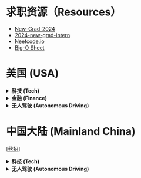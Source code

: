 
# 求职资源（Resources）
- [New-Grad-2024](https://github.com/ReaVNaiL/New-Grad-2024)
- [2024-new-grad-intern](https://github.com/Trident-Development/2024-new-grad-intern)
- [Neetcode.io](https://neetcode.io/)
- [Big-O Sheet](https://github.com/ReaVNaiL/big-o-complexity-cheat-sheet)

# 美国 (USA)

<details>
<summary><strong>科技 (Tech)</strong></summary>

- Amazon
- Google
- Nvidia
- Apple
- Microsoft
- Tiktok [[MLE](https://careers.tiktok.com/position/7262978927186282810/detail?spread=5MWH5CQ)]
- Qualcomm
- Adobe
- Hitachi
- Instabase
- Expedia
- Zoom
- Tableau
- Wayfair
- Netflix
- ZipRecruiter
- Salesforce
- Meta
- Pinterest
- Snapchat
- IBM
- Cisco
- Databricks
- DeepMind
- Airbnb
- Dropbox
- Uber
- Twitter
- LinkedIn
- Intel
- Oracle
- VMware
- Workday
- HP Inc.
- Roku
- Zillow
- W&B
- Voxel51
- Toyota
- Scale AI
- BOSCH
- Hugging Face
- Sama
- Lambda
- Latitude
- Lightning AI
- Adeia
- Rivian
- Manot
- Kitware
- Dataminr
- Digital Divide Data
- Hulu
- Intuit
- Lyft
- Reddit
- Slack
- Stripe
- Twitch
- Yelp
- Veeva [[ASE](https://careers.veeva.com/job/14066697/associate-software-engineer-seeking-2024-grads-pleasanton-ca/)]
- Gecko Robotics [[SE](https://www.geckorobotics.com/careers/apply?gh_jid=5695200003&gh_src=2f1f94f93us)]
- Generator Motors
- WSC Sports
- 3dMD
- iMerit
- Activeloop
- Alegion
- Labelbox
- Neural Magic
- Superb AI
- Cogito
- Matterport
- Micron
- Synthetaic
- MathWorks
- Carbon Robotics
- Roblox [[SE](https://careers.roblox.com/jobs/5221252?gh_jid=5221252&gh_src=da92d0c91)]
- WeRide.ai [[SE](https://jobs.lever.co/weride/6ee0e3cc-4f36-4224-a9b9-f5e79247ebef)]
- Palantir [[PDSE](https://jobs.lever.co/palantir/8dcdb586-46ae-4f94-9d05-7f1989400049)]
- Sentry.io [[SE](https://boards.greenhouse.io/sentry/jobs/5193895)]

</details>

<details>
<summary><strong>金融 (Finance)</strong></summary>

- eBay
- Paypal
- Sony
- Bloomberg
- JPMorgan Chase
- Goldman Sachs
- Citigroup
- Morgan Stanley
- Wells Fargo
- Bank of America
- American Express
- BlackRock
- Capital One
- Charles Schwab
- 2Sigma
- Citadel
- Synthesis AI
- Iterative
- Belvedere Trading
- PEAK6
- IMC Financial Markets
- Jane Street
- Akuna Capital
- PNC
- Optiver
- Deepen

</details>


<details>
<summary><strong>无人驾驶 (Autonomous Driving)</strong></summary>

- Waymo
- Cruise
- Zoox
- Aurora Innovation
- Nuro
- Tesla
- Fyusion
- Woven Planet
- Skydio
- Pony AI
- AutoX
- Qcraft
- Xpeng
- Argo AI
- TuSimple
- Motional
- Wayve
- General Motors Company
- Luminar Technologies
- Torc Robotics
- Embark Technology
- RideCell, Inc.
- Velodyne Lidar
- AEye

</details>



# 中国大陆 (Mainland China)

[[秋招]()]


<details>
<summary><strong>科技 (Tech)</strong></summary>

- 腾讯
- 阿里巴巴 [[秋招](https://talent-holding.alibaba.com/campus/position-list?campusType=freshman&)]
- 美团 [[秋招](https://zhaopin.meituan.com/web/position?hiringType=1_1,1_3,1_4)]
- 京东
- 华为
- 百度
- 拼多多
- 快手
- 携程
- 360
- 大疆
- 科大讯飞
- 旷视科技 [[秋招](https://app.mokahr.com/campus-recruitment/mhr/38642?previewKey=df2fc620d48540cf9acd8b2179efb8f5c8dd3f14e1fc444a8b8d16c431778155#/jobs?project=100052317)]
- 商汤科技
- 依图科技
- 云从科技
- 联想
- 美的
- 小米
- 新浪
- 搜狗
- 网易
- 优酷
- 爱奇艺
- 滴滴出行
- 字节跳动 [[秋招](https://jobs.bytedance.com/campus/position?keywords=&category=&location=&project=&type=2&job_hot_flag=&current=1&limit=10&functionCategory=&tag=&spread=9RJJHVT)]
- 高德地图
- 海康威视
- OPPO
- VIVO
- 哔哩哔哩
- 苏宁
- 第四范式
- 格灵深瞳
- 中科视拓
- 视见科技
- 大恒图像
- 特斯联
- 深睿医疗
- 美图
- 寒武纪
- 平安科技
- 荣耀
- 京东方
- 爱笔智能
- 速感科技
- 安德医智
- 医准智能
- 优必选
- AutoDL
- 浪潮

</details>


<details>
<summary><strong>无人驾驶 (Autonomous Driving)</strong></summary>

- 小马智行
- 文远知行
- Momenta
- 地平线
- 纵目科技
- 蔚来汽车
- 小鹏汽车
- 四维图新
- 驭势科技
- 集度汽车
- 鉴智机器人
- 超星未来
- 易控智驾
- 轻舟智航

</details>
